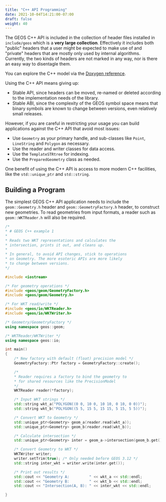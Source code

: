 ```yaml
---
title: "C++ API Programming"
date: 2021-10-04T14:21:00-07:00
draft: false
weight: 40
---
```


The GEOS C++ API is included in the collection of header files installed in `include/geos` which is a **very large collection**. Effectively it includes both "public" headers that a user might be expected to make use of and "private" headers that are mostly only used by internal algorithms. Currently, the two kinds of headers are not marked in any way, nor is there an easy way to disentagle them.

You can explore the C++ model via the [Doxygen reference](../../doxygen/cpp_iface.html).

Using the C++ API means giving up:

* Stable API, since headers can be moved, re-named or deleted according to the implementation needs of the library.
* Stable ABI, since the complexity of the GEOS symbol space means that binary symbols are known to change between versions, even relatively small releases.

However, if you are careful in restricting your usage you can build applications against the C++ API that avoid most issues:

* Use `Geometry` as your primary handle, and sub-classes like `Point`, `LineString` and `Polygon` as necessary.
* Use the reader and writer classes for data access.
* Use the `TemplateSTRtree` for indexing.
* Use the `PreparedGeometry` class as needed.

One benefit of using the C++ API is access to more modern C++ facilities, like the `std::unique_ptr` and `std::string`.

## Building a Program

The simplest GEOS C++ API application needs to include the `geom::Geometry.h` header and `geom::GeometryFactory.h` header, to construct new geometries. To read geometries from input formats, a reader such as `geom::WKTReader.h` will also be required.

```c++
/*
* # GEOS C++ example 1
*
* Reads two WKT representations and calculates the
* intersection, prints it out, and cleans up.
*
* In general, to avoid API changes, stick to operations
* on Geometry. The more esoteric APIs are more likely
* to change between versions.
*/

#include <iostream>

/* For geometry operations */
#include <geos/geom/GeometryFactory.h>
#include <geos/geom/Geometry.h>

/* For WKT read/write */
#include <geos/io/WKTReader.h>
#include <geos/io/WKTWriter.h>

/* Geometry/GeometryFactory */
using namespace geos::geom;

/* WKTReader/WKTWriter */
using namespace geos::io;

int main()
{
    /* New factory with default (float) precision model */
    GeometryFactory::Ptr factory = GeometryFactory::create();

    /*
    * Reader requires a factory to bind the geometry to
    * for shared resources like the PrecisionModel
    */
    WKTReader reader(*factory);

    /* Input WKT strings */
    std::string wkt_a("POLYGON((0 0, 10 0, 10 10, 0 10, 0 0))");
    std::string wkt_b("POLYGON((5 5, 15 5, 15 15, 5 15, 5 5))");

    /* Convert WKT to Geometry */
    std::unique_ptr<Geometry> geom_a(reader.read(wkt_a));
    std::unique_ptr<Geometry> geom_b(reader.read(wkt_b));

    /* Calculate intersection */
    std::unique_ptr<Geometry> inter = geom_a->intersection(geom_b.get());

    /* Convert Geometry to WKT */
    WKTWriter writer;
    writer.setTrim(true); /* Only needed before GEOS 3.12 */
    std::string inter_wkt = writer.write(inter.get());

    /* Print out results */
    std::cout << "Geometry A:         " << wkt_a << std::endl;
    std::cout << "Geometry B:         " << wkt_b << std::endl;
    std::cout << "Intersection(A, B): " << inter_wkt << std::endl;

}
```


